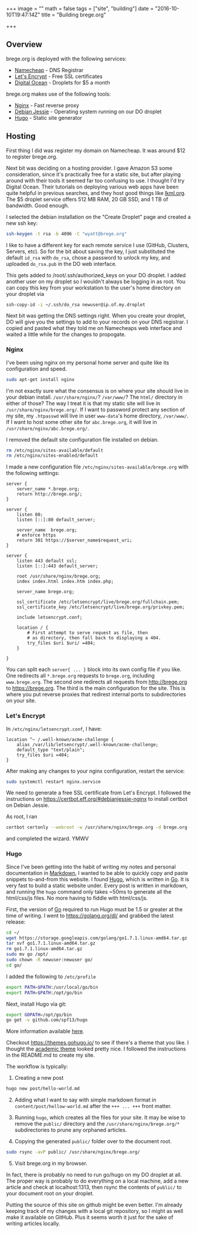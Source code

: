 +++
image = ""
math = false
tags = ["site", "building"]
date = "2016-10-10T19:47:14Z"
title = "Building brege.org"

+++

## Overview

brege.org is deployed with the following services:

- [Namecheap](https://www.namecheap.com/) - DNS Registrar
- [Let's Encrypt](https://letsencrypt.org) - Free SSL certificates
- [Digital Ocean](https://www.digitalocean.com) - Droplets for $5 a month

brege.org makes use of the following tools:

- [Nginx](https://nginx.org) - Fast reverse proxy 
- [Debian Jessie](https://debian.org) - Operating system running on our DO droplet
- [Hugo](https://gohugo.io) - Static site generator<!--more-->

## Hosting

First thing I did was register my domain on Namecheap.
It was around $12 to register brege.org.

Next bit was deciding on a hosting provider.
I gave Amazon S3 some consideration, since it's practically free for a static site, but after playing around with their tools it seemed far too confusing to use.
I thought I'd try Digital Ocean.
Their tutorials on deploying various web apps have been quite helpful in previous searches, and they host good things like [lkml.org](https://lkml.org).
The $5 droplet service offers 512 MB RAM, 20 GB SSD, and 1 TB of bandwidth.
Good enough.

I selected the debian installation on the "Create Droplet" page and created a new ssh key:
``` bash
ssh-keygen -t rsa -b 4096 -C "wyatt@brege.org"
```
I like to have a different key for each remote service I use (GitHub, Clusters, Servers, etc).
So for the bit about saving the key, I just substituted the default `id_rsa` with `do_rsa`, chose a password to unlock my key, and uploaded `do_rsa.pub` in the DO web interface.

This gets added to /root/.ssh/authorized_keys on your DO droplet.
I added another user on my droplet so I wouldn't always be logging in as root.
You can copy this key from your workstation to the user's home directory on your droplet via
``` bash
ssh-copy-id -i ~/.ssh/do_rsa newuser@ip.of.my.droplet
```

Next bit was getting the DNS settings right.
When you create your droplet, DO will give you the settings to add to your records on your DNS registrar.
I copied and pasted what they told me on Namecheaps web interface and waited a little while for the changes to propogate.

### Nginx

I've been using nginx on my personal home server and quite like its configuration and speed.

``` bash
sudo apt-get install nginx
```

I'm not exactly sure what the consensus is on where your site should live in your debian install.
`/usr/share/nginx/`? `/var/www/`? The `html/` directory in either of those?
The way I treat it is that my static site will live in `/usr/share/nginx/brege.org/`.
If I want to password protect any section of my site, my `.htpasswd` will live in user `www-data`'s home directory, `/var/www/`.
If I want to host some other site for `abc.brege.org`, it will live in `/usr/share/nginx/abc.brege.org/`.

I removed the default site configuration file installed on debian.
``` bash
rm /etc/nginx/sites-available/default
rm /etc/nginx/sites-enabled/default
```
I made a new configuration file `/etc/nginx/sites-available/brege.org` with the following settings:

```
server {
    server_name *.brege.org;
    return http://brege.org/;
}

server {
    listen 80;
    listen [::]:80 default_server;

    server_name  brege.org;
    # enforce https
    return 301 https://$server_name$request_uri;
}

server {
    listen 443 default ssl;
    listen [::]:443 default_server;

    root /usr/share/nginx/brege.org;
    index index.html index.htm index.php;

    server_name brege.org;

    ssl_certificate /etc/letsencrypt/live/brege.org/fullchain.pem;
    ssl_certificate_key /etc/letsencrypt/live/brege.org/privkey.pem;

    include letsencrypt.conf;

    location / {
        # First attempt to serve request as file, then
        # as directory, then fall back to displaying a 404.
        try_files $uri $uri/ =404;
    }

}

```

You can split each `server{ ... }` block into its own config file if you like.
One redirects all `*.brege.org` requests to `brege.org`, including `www.brege.org`.
The second one redirects all requests from http://brege.org to https://brege.org.
The third is the main configuration for the site.
This is where you put reverse proxies that redirest internal ports to subdirectories on your site.

### Let's Encrypt
In `/etc/nginx/letsencrypt.conf`, I have:
```
location ^~ /.well-known/acme-challenge {
    alias /var/lib/letsencrypt/.well-known/acme-challenge;
    default_type "text/plain";
    try_files $uri =404;
}
```
After making any changes to your nginx configuration, restart the service:
``` bash
sudo systemctl restart nginx.service
```

We need to generate a free SSL certificate from Let's Encrypt.
I followed the instructions on https://certbot.eff.org/#debianjessie-nginx to install certbot on Debian Jessie.

As root, I ran 
``` bash
certbot certonly --webroot -w /usr/share/nginx/brege.org -d brege.org -d www.brege.org
```
and completed the wizard. YMWV

### Hugo

Since I've been getting into the habit of writing my notes and personal documentation in [Markdown](https://daringfireball.net/projects/markdown/), I wanted to be able to quickly copy and paste snippets to-and-from this website.
I found [Hugo](https://gohugo.io), which is written in [Go](https://golang.org/).
It is very fast to build a static website under.
Every post is written in markdown, and running the `hugo` command only takes ~50ms to generate all the html/css/js files.
No more having to fiddle with html/css/js.

First, the version of [Go](https://golang.org/) required to run Hugo must be 1.5 or greater at the time of writing.
I went to https://golang.org/dl/ and grabbed the latest release:
``` bash
cd ~/
wget https://storage.googleapis.com/golang/go1.7.1.linux-amd64.tar.gz
tar xvf go1.7.1.linux-amd64.tar.gz
rm go1.7.1.linux-amd64.tar.gz
sudo mv go /opt/
sudo chown -R newuser:newuser go/
cd go/ 
```
I added the following to `/etc/profile`
``` bash
export PATH=$PATH:/usr/local/go/bin
export PATH=$PATH:/opt/go/bin
```
Next, install Hugo via git:
``` bash
export GOPATH=/opt/go/bin
go get -v github.com/spf13/hugo
```
More information available [here](https://gohugo.io/overview/installing/).

Checkout https://themes.gohugo.io/ to see if there's a theme that you like.
I thought the [academic theme](https://github.com/gcushen/hugo-academic) looked pretty nice.
I followed the instructions in the README.md to create my site.

The workflow is typically:

1. Creating a new post
``` bash
hugo new post/hello-world.md
```

2. Adding what I want to say with simple markdown format in `content/post/hellow-world.md` after the `+++ ... +++` front matter.

3. Running `hugo`, which creates all the files for your site.
It may be wise to remove the `public/` directory and the `/usr/share/nginx/brege.org/*` subdirectories to prune any orphaned articles.

4. Copying the generated `public/` folder over to the document root.
``` bash
sudo rsync -avP public/ /usr/share/nginx/brege.org/
```
5. Visit brege.org in my browser.

In fact, there is probably no need to run go/hugo on my DO droplet at all.
The proper way is probably to do everything on a local machine, add a new article and check at localhost:1313, then rsync the contents of `public/` to your document root on your droplet.  

Putting the source of this site on github might be even better.
I'm already keeping track of my changes with a local git repository, so I might as well make it available on GitHub.  Plus it seems worth it just for the sake of writing articles locally.

